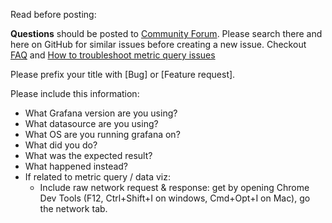 Read before posting: 

**Questions** should be posted to [Community Forum](https://community.grafana.com). Please search there and here on GitHub for similar issues before creating a new issue. Checkout [FAQ](https://community.grafana.com/c/howto/faq) and [How to troubleshoot metric query issues](https://community.grafana.com/t/how-to-troubleshoot-metric-query-issues/50)

Please prefix your title with [Bug] or [Feature request]. 

Please include this information:
- What Grafana version are you using?
- What datasource are you using?
- What OS are you running grafana on?
- What did you do?
- What was the expected result?
- What happened instead?
- If related to metric query / data viz:
  - Include raw network request & response: get by opening Chrome Dev Tools (F12, Ctrl+Shift+I on windows, Cmd+Opt+I on Mac), go the network tab.
 
